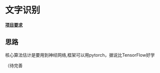 # 文字识别
**[项目要求](http://www.cnsoftbei.com/bencandy.php?fid=151&aid=1611)**

## 思路
核心算法估计是要用到神经网络,框架可以用pytorch，据说比TensorFlow好学

（待完善

